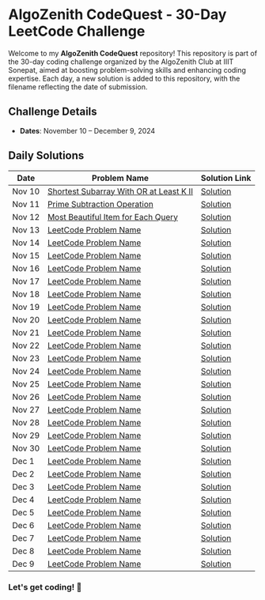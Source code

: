 # AlgoZenith CodeQuest - 30-Day LeetCode Challenge

Welcome to my **AlgoZenith CodeQuest** repository! This repository is part of the 30-day coding challenge organized by the AlgoZenith Club at IIIT Sonepat, aimed at boosting problem-solving skills and enhancing coding expertise.
Each day, a new solution is added to this repository, with the filename reflecting the date of submission.
## Challenge Details

- **Dates**: November 10 – December 9, 2024

## Daily Solutions
| Date    | Problem Name       | Solution Link                                |
| ------- | ------------------ | -------------------------------------------- |
| Nov 10  | [Shortest Subarray With OR at Least K II](https://leetcode.com/problems/shortest-subarray-with-or-at-least-k-ii?envType=daily-question&envId=2024-11-10) | [Solution](./Nov10.cpp)                    |
| Nov 11  | [Prime Subtraction Operation](https://leetcode.com/problems/prime-subtraction-operation?envType=daily-question&envId=2024-11-11) | [Solution](./Nov11.cpp)                    |
| Nov 12  | [Most Beautiful Item for Each Query](https://leetcode.com/problems/most-beautiful-item-for-each-query?envType=daily-question&envId=2024-11-12) | [Solution](./Nov12.cpp)                    |
| Nov 13  | [LeetCode Problem Name](https://leetcode.com/problems/count-the-number-of-fair-pairs?envType=daily-question&envId=2024-11-13) | [Solution](./Nov13.cpp)                    |
| Nov 14  | [LeetCode Problem Name](https://leetcode.com/) | [Solution](./Nov14.cpp)                    |
| Nov 15  | [LeetCode Problem Name](https://leetcode.com/) | [Solution](./Nov15.cpp)                    |
| Nov 16  | [LeetCode Problem Name](https://leetcode.com/) | [Solution](./Nov16.cpp)                    |
| Nov 17  | [LeetCode Problem Name](https://leetcode.com/) | [Solution](./Nov17.cpp)                    |
| Nov 18  | [LeetCode Problem Name](https://leetcode.com/) | [Solution](./Nov18.cpp)                    |
| Nov 19  | [LeetCode Problem Name](https://leetcode.com/) | [Solution](./Nov19.cpp)                    |
| Nov 20  | [LeetCode Problem Name](https://leetcode.com/) | [Solution](./Nov20.cpp)                    |
| Nov 21  | [LeetCode Problem Name](https://leetcode.com/) | [Solution](./Nov21.cpp)                    |
| Nov 22  | [LeetCode Problem Name](https://leetcode.com/) | [Solution](./Nov22.cpp)                    |
| Nov 23  | [LeetCode Problem Name](https://leetcode.com/) | [Solution](./Nov23.cpp)                    |
| Nov 24  | [LeetCode Problem Name](https://leetcode.com/) | [Solution](./Nov24.cpp)                    |
| Nov 25  | [LeetCode Problem Name](https://leetcode.com/) | [Solution](./Nov25.cpp)                    |
| Nov 26  | [LeetCode Problem Name](https://leetcode.com/) | [Solution](./Nov26.cpp)                    |
| Nov 27  | [LeetCode Problem Name](https://leetcode.com/) | [Solution](./Nov27.cpp)                    |
| Nov 28  | [LeetCode Problem Name](https://leetcode.com/) | [Solution](./Nov28.cpp)                    |
| Nov 29  | [LeetCode Problem Name](https://leetcode.com/) | [Solution](./Nov29.cpp)                    |
| Nov 30  | [LeetCode Problem Name](https://leetcode.com/) | [Solution](./Nov30.cpp)                    |
| Dec 1   | [LeetCode Problem Name](https://leetcode.com/) | [Solution](./Dec01.cpp)                    |
| Dec 2   | [LeetCode Problem Name](https://leetcode.com/) | [Solution](./Dec02.cpp)                    |
| Dec 3   | [LeetCode Problem Name](https://leetcode.com/) | [Solution](./Dec03.cpp)                    |
| Dec 4   | [LeetCode Problem Name](https://leetcode.com/) | [Solution](./Dec04.cpp)                    |
| Dec 5   | [LeetCode Problem Name](https://leetcode.com/) | [Solution](./Dec05.cpp)                    |
| Dec 6   | [LeetCode Problem Name](https://leetcode.com/) | [Solution](./Dec06.cpp)                    |
| Dec 7   | [LeetCode Problem Name](https://leetcode.com/) | [Solution](./Dec07.cpp)                    |
| Dec 8   | [LeetCode Problem Name](https://leetcode.com/) | [Solution](./Dec08.cpp)                    |
| Dec 9   | [LeetCode Problem Name](https://leetcode.com/) | [Solution](./Dec09.cpp)                    |


### Let's get coding! 🚀

